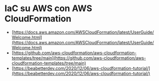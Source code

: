 # IaC su AWS con AWS CloudFormation

- [https://docs.aws.amazon.com/AWSCloudFormation/latest/UserGuide/Welcome.html](https://docs.aws.amazon.com/AWSCloudFormation/latest/UserGuide/Welcome.html)
- [https://github.com/aws-cloudformation/aws-cloudformation-templates/tree/main](https://github.com/aws-cloudformation/aws-cloudformation-templates/tree/main)
- [https://beabetterdev.com/2020/12/06/aws-cloudformation-tutorial/](https://beabetterdev.com/2020/12/06/aws-cloudformation-tutorial/)